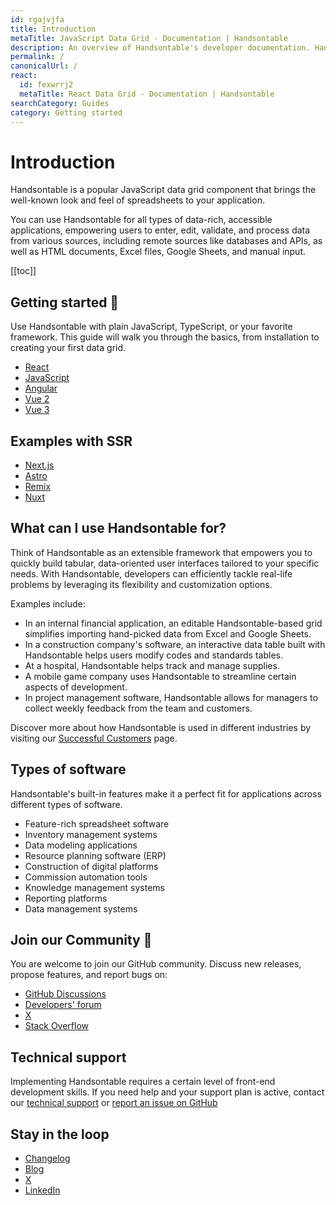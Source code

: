 ```yaml
---
id: rgajvjfa
title: Introduction
metaTitle: JavaScript Data Grid - Documentation | Handsontable
description: An overview of Handsontable's developer documentation. Handsontable is a client-side, spreadsheet-like data grid for editing data in web applications.
permalink: /
canonicalUrl: /
react:
  id: fexwrrj2
  metaTitle: React Data Grid - Documentation | Handsontable
searchCategory: Guides
category: Getting started
---
```


# Introduction

Handsontable is a popular JavaScript data grid component that brings the well-known look and feel of spreadsheets to your application.

You can use Handsontable for all types of data-rich, accessible applications, empowering users to enter, edit, validate, and process data from various sources, including remote sources like databases and APIs, as well as HTML documents, Excel files, Google Sheets, and manual input.

[[toc]]

## Getting started 🚀

Use Handsontable with plain JavaScript, TypeScript, or your favorite framework. This guide will walk you through the basics, from installation to creating your first data grid.

<div class="boxes-list gray small col3">

- <i class="ico i-react"></i>
[React](@/react/guides/getting-started/installation/installation.md)
- <i class="ico i-javascript"></i> 
[JavaScript](@/javascript/guides/getting-started/installation/installation.md)
- <i class="ico i-angular"></i>
[Angular](@/angular/guides/getting-started/installation/installation.md)
- <i class="ico i-vue"></i> 
[Vue 2](@/guides/integrate-with-vue/vue-installation/vue-installation.md)
- <i class="ico i-vue"></i> 
[Vue 3](@/guides/integrate-with-vue3/vue3-installation/vue3-installation.md)

</div>

## Examples with SSR

<div class="boxes-list gray col3">

- [Next.js](https://stackblitz.com/edit/stackblitz-starters-wp9wzrnb?file=README.md)
- [Astro](https://stackblitz.com/edit/withastro-astro-nabzqba4?file=README.md) 
- [Remix](https://stackblitz.com/edit/remix-run-remix-owyjdkt5?file=README.md)
- [Nuxt](https://stackblitz.com/edit/nuxt-starter-ljnxhaxa?file=README.md)

</div>

## What can I use Handsontable for?

Think of Handsontable as an extensible framework that empowers you to quickly build tabular, data-oriented user interfaces tailored to your specific needs. With Handsontable, developers can efficiently tackle real-life problems by leveraging its flexibility and customization options.

Examples include:

- In an internal financial application, an editable Handsontable-based grid simplifies importing hand-picked data from Excel and Google Sheets.
- In a construction company's software, an interactive data table built with Handsontable helps users modify codes and standards tables.
- At a hospital, Handsontable helps track and manage supplies.
- A mobile game company uses Handsontable to streamline certain aspects of development.
- In project management software, Handsontable allows for managers to collect weekly feedback from the team and customers.

Discover more about how Handsontable is used in different industries by visiting our [Successful Customers](https://handsontable.com/customers/) page.

## Types of software

Handsontable's built-in features make it a perfect fit for applications across different types of software.

- Feature-rich spreadsheet software
- Inventory management systems
- Data modeling applications
- Resource planning software (ERP)
- Construction of digital platforms
- Commission automation tools
- Knowledge management systems
- Reporting platforms
- Data management systems

## Join our Community 🙌

You are welcome to join our GitHub community. Discuss new releases, propose features, and report bugs on:

- [GitHub Discussions](https://github.com/handsontable/handsontable/discussions)
- [Developers' forum](https://forum.handsontable.com/)
- [X](https://x.com/handsontable)
- [Stack Overflow](https://stackoverflow.com/tags/handsontable)

## Technical support

Implementing Handsontable requires a certain level of front-end development skills. If you need help and your support plan is active, contact our [technical support](https://handsontable.com/contact?category=technical_support) or [report an issue on GitHub](https://github.com/handsontable/handsontable/issues/new/choose)

## Stay in the loop

- [Changelog](@/guides/upgrade-and-migration/changelog/changelog.md)
- [Blog](https://handsontable.com/blog)
- [X](https://x.com/handsontable)
- [LinkedIn](https://linkedin.com/company/handsontable)
